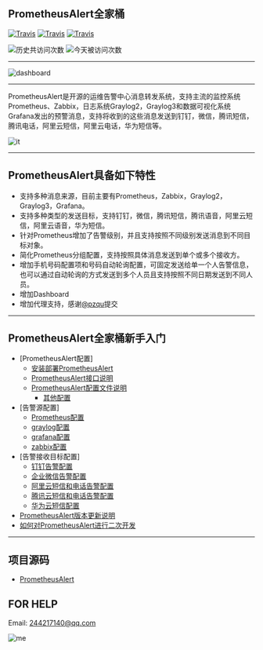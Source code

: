 ## PrometheusAlert全家桶

[![Travis](https://img.shields.io/badge/language-Go-green.svg)]()
[![Travis](https://img.shields.io/badge/language-JavaScript-yellow.svg)]()
[![Travis](https://img.shields.io/badge/language-Shell-blue.svg)]()

![历史共访问次数](https://visitor-count-badge.herokuapp.com/total.svg?repo_id=PrometheusAlert.PrometheusAlert)
![今天被访问次数](https://visitor-count-badge.herokuapp.com/today.svg?repo_id=PrometheusAlert.PrometheusAlert)

-----------------

![dashboard](https://raw.githubusercontent.com/feiyu563/PrometheusAlert/master/doc/dashboard.png)

-----------------

PrometheusAlert是开源的运维告警中心消息转发系统，支持主流的监控系统Prometheus、Zabbix，日志系统Graylog2，Graylog3和数据可视化系统Grafana发出的预警消息，支持将收到的这些消息发送到钉钉，微信，腾讯短信，腾讯电话，阿里云短信，阿里云电话，华为短信等。

![it](https://raw.githubusercontent.com/feiyu563/PrometheusAlert/master/doc/it.png)

--------------------------------------

PrometheusAlert具备如下特性
---------------------
 - 支持多种消息来源，目前主要有Prometheus，Zabbix，Graylog2，Graylog3，Grafana。
 - 支持多种类型的发送目标，支持钉钉，微信，腾讯短信，腾讯语音，阿里云短信，阿里云语音，华为短信。
 - 针对Prometheus增加了告警级别，并且支持按照不同级别发送消息到不同目标对象。
 - 简化Prometheus分组配置，支持按照具体消息发送到单个或多个接收方。
 - 增加手机号码配置项和号码自动轮询配置，可固定发送给单一个人告警信息，也可以通过自动轮询的方式发送到多个人员且支持按照不同日期发送到不同人员。
 - 增加Dashboard
 - 增加代理支持，感谢[@pzqu](https://github.com/pzqu)提交
--------------------------------------

## PrometheusAlert全家桶新手入门

* [PrometheusAlert配置]
  * [安装部署PrometheusAlert](doc/readme/install.md)
  * [PrometheusAlert接口说明](doc/readme/restful.md)
  * [PrometheusAlert配置文件说明](doc/readme/setup.md)
    * [其他配置](doc/readme/other.md)
* [告警源配置]
  * [Prometheus配置](doc/readme/prometheus.md)
  * [graylog配置](doc/readme/graylog.md)
  * [grafana配置](doc/readme/grafana.md)
  * [zabbix配置](doc/readme/zabbix.md)
* [告警接收目标配置]
  * [钉钉告警配置](doc/readme/dingding.md)
  * [企业微信告警配置](doc/readme/wechat.md)
  * [阿里云短信和电话告警配置](doc/readme/aliyun.md)
  * [腾讯云短信和电话告警配置](doc/readme/tx.md)
  * [华为云短信配置](doc/readme/hw.md)
* [PrometheusAlert版本更新说明](https://github.com/feiyu563/PrometheusAlert/releases)
* [如何对PrometheusAlert进行二次开发](https://github.com/feiyu563/PrometheusAlert/wiki/%E5%A6%82%E4%BD%95%E8%BF%9B%E8%A1%8CPrometheusAlert%E4%BA%8C%E6%AC%A1%E5%BC%80%E5%8F%91)


--------------------------------------

项目源码
----

 - [PrometheusAlert][1]


  [1]: https://github.com/feiyu563/PrometheusAlert

FOR HELP
----
Email: 244217140@qq.com

![me](https://raw.githubusercontent.com/feiyu563/PrometheusAlert/master/doc/wx.png)
